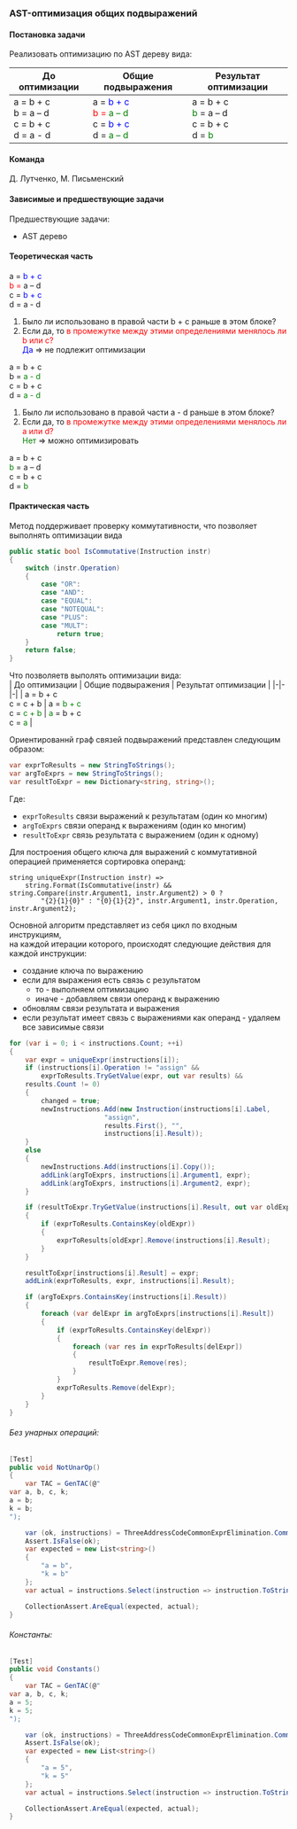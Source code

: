 ### AST-оптимизация общих подвыражений
#### Постановка задачи
Реализовать оптимизацию по AST дереву вида:

| До оптимизации | Общие подвыражения | Результат оптимизации |
|-|-|-|
| a = b + c  <br>b = a – d <br>c = b + c  <br>d = a - d   | a = <span style="color:blue">b + c</span><br><span style="color:red">b =</span> <span style="color:green">a – d</span><br>c = <span style="color:blue">b + c</span><br>d = <span style="color:green">a – d</span> | a = b + c  <br><span style="color:green">b</span> = a – d  <br>c = b + c  <br>d = <span style="color:green">b</span> |

#### Команда
Д. Лутченко, М. Письменский

#### Зависимые и предшествующие задачи
Предшествующие задачи:
* AST дерево

#### Теоретическая часть
a = <span style="color:blue">b + c</span>   
<span style="color:red">b =</span> a – d  
c = <span style="color:blue">b + c</span>  
d = a - d  

1. Было ли использовано в правой части
b + c раньше в этом блоке?
2. Если да, то <span style="color:red">в промежутке между этими
определениями менялось ли b или c?</span>  
<span style="color:blue">Да</span>   => не подлежит оптимизации

a = b + c  
b = <span style="color:green">a - d</span>  
c = b + c  
d = <span style="color:green">a - d</span>

1. Было ли использовано в правой части
a - d раньше в этом блоке?
2. Если да, то <span style="color:red">в промежутке между этими
определениями менялось ли a или d?</span>  
<span style="color:green">Нет</span>  => можно оптимизировать

a = b + c  
<span style="color:green">b</span> = a – d  
c = b + c  
d = <span style="color:green">b</span>

#### Практическая часть

Метод поддерживает проверку коммутативности, что позволяет выполнять оптимизации вида
```csharp
public static bool IsCommutative(Instruction instr)
{
    switch (instr.Operation)
    {
        case "OR":
        case "AND":
        case "EQUAL":
        case "NOTEQUAL":
        case "PLUS":
        case "MULT":
            return true;
    }
    return false;
}
```
Что позволяетв выполять оптимизации вида:  
| До оптимизации | Общие подвыражения | Результат оптимизации |
|-|-|-|
| a = b + c  <br>c = c + b   | a = <span style="color:green">b + c</span><br>c = <span style="color:green">c + b</span> | <span style="color:green">a</span> = b + c<br>c = <span style="color:green">a</span> |

Ориентированнй граф связей подвыражений представлен следующим образом:
```csharp
var exprToResults = new StringToStrings();
var argToExprs = new StringToStrings();
var resultToExpr = new Dictionary<string, string>();
```
Где:  
- `exprToResults` связи выражений к результатам (один ко многим)
- `argToExprs` связи операнд к выражениям (один ко многим)
- `resultToExpr` связь результата с выражением (один к одному)

Для построения общего ключа для выражений с коммутативной операцией применяется сортировка операнд:
```
string uniqueExpr(Instruction instr) =>
	string.Format(IsCommutative(instr) && string.Compare(instr.Argument1, instr.Argument2) > 0 ?
		"{2}{1}{0}" : "{0}{1}{2}", instr.Argument1, instr.Operation, instr.Argument2);
```
Основной алгоритм представляет из себя цикл по входным инструкциям,  
на каждой итерации которого, происходят следующие действия для каждой инструкции:
- создание ключа по выражению
- если для выражения есть связь с результатом
	- то - выполняем оптимизацию
	- иначе - добавляем связи операнд к выражению
- обновлям связи результата и выражения
- если результат имеет связь с выражениями как операнд - удаляем все зависимые связи
```csharp
for (var i = 0; i < instructions.Count; ++i)
{
    var expr = uniqueExpr(instructions[i]);
    if (instructions[i].Operation != "assign" &&
    	exprToResults.TryGetValue(expr, out var results) &&
	results.Count != 0)
    {
        changed = true;
        newInstructions.Add(new Instruction(instructions[i].Label, 
						"assign", 
						results.First(), "", 
						instructions[i].Result));
    }
    else
    {
        newInstructions.Add(instructions[i].Copy());
        addLink(argToExprs, instructions[i].Argument1, expr);
        addLink(argToExprs, instructions[i].Argument2, expr);
    }

    if (resultToExpr.TryGetValue(instructions[i].Result, out var oldExpr))
    {
        if (exprToResults.ContainsKey(oldExpr))
        {
            exprToResults[oldExpr].Remove(instructions[i].Result);
        }
    }

    resultToExpr[instructions[i].Result] = expr;
    addLink(exprToResults, expr, instructions[i].Result);

    if (argToExprs.ContainsKey(instructions[i].Result))
    {
        foreach (var delExpr in argToExprs[instructions[i].Result])
        {
            if (exprToResults.ContainsKey(delExpr))
            {
                foreach (var res in exprToResults[delExpr])
                {
                    resultToExpr.Remove(res);
                }
            }
            exprToResults.Remove(delExpr);
        }
    }
}
```
###### Без унарных операций:
```csharp
[Test]
public void NotUnarOp()
{
    var TAC = GenTAC(@"
var a, b, c, k;
a = b;
k = b;
");

    var (ok, instructions) = ThreeAddressCodeCommonExprElimination.CommonExprElimination(TAC);
    Assert.IsFalse(ok);
    var expected = new List<string>()
    {
        "a = b",
        "k = b"
    };
    var actual = instructions.Select(instruction => instruction.ToString());

    CollectionAssert.AreEqual(expected, actual);
}
```  
###### Константы:
```csharp
[Test]
public void Constants()
{
    var TAC = GenTAC(@"
var a, b, c, k;
a = 5;
k = 5;
");

    var (ok, instructions) = ThreeAddressCodeCommonExprElimination.CommonExprElimination(TAC);
    Assert.IsFalse(ok);
    var expected = new List<string>()
    {
        "a = 5",
        "k = 5"
    };
    var actual = instructions.Select(instruction => instruction.ToString());

    CollectionAssert.AreEqual(expected, actual);
}

```

